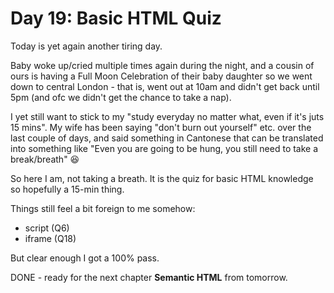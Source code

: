 # Day 19: Basic HTML Quiz

Today is yet again another tiring day.

Baby woke up/cried multiple times again during the night, and a cousin of ours is having a Full Moon Celebration of their baby daughter so we went down to central London - that is, went out at 10am and didn't get back until 5pm (and ofc we didn't get the chance to take a nap).

I yet still want to stick to my "study everyday no matter what, even if it's juts 15 mins". My wife has been saying "don't burn out yourself" etc. over the last couple of days, and said something in Cantonese that can be translated into something like "Even you are going to be hung, you still need to take a break/breath" 😆

So here I am, not taking a breath. It is the quiz for basic HTML knowledge so hopefully a 15-min thing.

Things still feel a bit foreign to me somehow:
- script (Q6)
- iframe (Q18)

But clear enough I got a 100% pass.

DONE - ready for the next chapter **Semantic HTML** from tomorrow.
